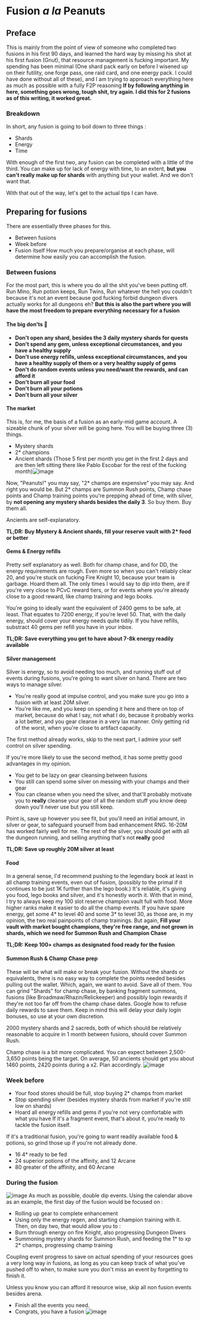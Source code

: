 # Fusion *a la* Peanuts

## Preface
This is mainly from the point of view of someone who completed two fusions in his first 90 days, and learned the hard way by missing his shot at his first fusion (Gnut), that resource management is fucking important.
My spending has been minimal (One shard pack early on before I wisened up on their futility, one forge pass, one raid card, and one energy pack. I could have done without all of these), and I am trying to approach everything here as much as possible with a fully F2P reasoning
**If by following anything in here, something goes wrong, tough shit, try again. I did this for 2 fusions as of this writing, it worked great.**
### Breakdown

In short, any fusion is going to boil down to three things : 
- Shards
- Energy
- Time

With enough of the first two, any fusion can be completed with a little of the third. You can make up for lack of energy with time, to an extent, **but you can't really make up for shards** with anything but your wallet. And we don't want that.

With that out of the way, let's get to the actual tips I can have.

## Preparing for fusions
There are essentially three phases for this.
- Between fusions
- Week before
- Fusion itself
How much you prepare/organise at each phase, will determine how easily you can accomplish the fusion.

### Between fusions
For the most part, this is where you do all the shit you've been putting off. Run Mino, Run potion keeps, Run Twins, Run whatever the hell you couldn't because it's not an event because god fucking forbid dungeon divers actually works for all dungeons eh? 
**But this is also the part where you will have the most freedom to prepare everything necessary for a fusion**

#### The big don'ts 🚫
- **Don't open any shard, besides the 3 daily mystery shards for quests**
- **Don't spend any gem, unless exceptional circumstances, and you have a healthy supply**
- **Don't use energy refills, unless exceptional circumstances, and you have a healthy supply of them or a very healthy supply of gems**
- **Don't do random events unless you need/want the rewards, and can afford it**
- **Don't burn all your food**
- **Don't burn all your potions**
- **Don't burn all your silver**

#### The market
This is, for me, the basis of a fusion as an early-mid game account. A sizeable chunk of your silver will be going here. You will be buying three (3) things.
- Mystery shards
- 2* champions
- Ancient shards (Those 5 first per month you get in the first 2 days and are then left sitting there like Pablo Escobar for the rest of the fucking month)![image](https://github.com/Pink-Peanuts/raid-docs/assets/144652551/0a6ab2f5-fa8f-4103-9634-78492a2b645f)

Now, "Peanuts!" you may say, "2* champs are expensive" you may say. And right you would be. But 2* champs are Summon Rush points, Champ chase points and Champ training points you're prepping ahead of time, with silver, by **not opening any mystery shards besides the daily 3**.
So buy them. Buy them all. 

Ancients are self-explanatory.

**TL;DR: Buy Mystery & Ancient shards, fill your reserve vault with 2\* food or better**

#### Gems & Energy refills
Pretty self explanatory as well. Both for champ chase, and for DD, the energy requirements are rough. Even more so when you can't reliably clear 20, and you're stuck on fucking Fire Knight 10, because your team is garbage. Hoard them all. 
The only times I would say to dip into them, are if you're very close to PCvC reward tiers, or for events where you're already close to a good reward, like champ training and lego books.

You're going to ideally want the equivalent of 2400 gems to be safe, at least. That equates to 7200 energy, if you're level 50. That, with the daily energy, should cover your energy needs quite tidily. If you have refills, substract 40 gems per refill you have in your inbox.

**TL;DR: Save everything you get to have about 7-8k energy readily available**

#### Silver management
Silver is energy, so to avoid needing too much, and running stuff out of events during fusions, you're going to want silver on hand. There are two ways to manage silver.
- You're really good at impulse control, and you make sure you go into a fusion with at least 20M silver.
- You're like me, and you keep on spending it here and there on top of market, because do what I say, not what I do, because it probably works a lot better, and you gear cleanse in a very lax manner. Only getting rid of the worst, when you're close to artifact capacity.

 The first method already works, skip to the next part, I admire your self control on silver spending.

 If you're more likely to use the second method, it has some pretty good advantages in my opinion. 
 - You get to be lazy on gear cleansing between fusions
 - You still can spend some silver on messing with your champs and their gear
 - You can cleanse when you need the silver, and that'll probably motivate you to **really** cleanse your gear of all the random stuff you know deep down you'll never use but you still keep.

Point is, save up however you see fit, but you'll need an initial amount, in silver or gear, to safeguard yourself from bad enhancement RNG. 16-20M has worked fairly well for me. The rest of the silver, you should get with all the dungeon running, and selling anything that's not **really** good

**TL;DR: Save up roughly 20M silver at least**

#### Food
In a general sense, I'd recommend pushing to the legendary book at least in all champ training events, even out of fusion, (possibly to the primal if it continues to be just 1K further than the lego book.) It's reliable, it's giving you food, lego books and silver, and it's honestly worth it.
With that in mind, I try to always keep my 100 slot reserve champion vault full with food. 
More higher ranks make it easier to do all the champ events. If you have spare energy, get some 4\* to level 40 and some 3\* to level 30, as those are, in my opinion, the two real painpoints of champ trainings. But again, **Fill your vault with market bought champions, they're free range, and not grown in shards, which we need for Summon Rush and Champion Chase**

**TL;DR: Keep 100+ champs as designated food ready for the fusion**

#### Summon Rush & Champ Chase prep
These will be what will make or break your fusion. Without the shards or equivalents, there is no easy way to complete the points needed besides pulling out the wallet. Which, again, we want to avoid.
Save all of them. 
You can grind "Shards" for champ chase, by banking fragment summons, fusions (like Broadmaw/Rhazin/Relickeeper) and possibly login rewards if they're not too far off from the champ chase dates. 
Google how to refuse daily rewards to save them. Keep in mind this will delay your daily login bonuses, so use at your own discretion. 

2000 mystery shards and 2 sacreds, both of which should be relatively reasonable to acquire in 1 month between fusions, should cover Summon Rush.

Champ chase is a bit more complicated. You can expect between 2,500-3,650 points being the target. On average, 50 ancients should get you about 1460 points, 2420 points during a x2. Plan accordingly. 
![image](https://github.com/Pink-Peanuts/raid-docs/assets/144652551/0d463a7c-e27e-4d57-96cb-860662390a1e)

### Week before

- Your food stores should be full, stop buying 2* champs from market
- Stop spending silver (besides mystery shards from market if you're still low on shards)
- Hoard all energy refills and gems if you're not very comfortable with what you have
If it's a fragment event, that's about it, you're ready to tackle the fusion itself.

If it's a traditional fusion, you're going to want readily available food & potions, so grind those up if you're not already done.
- 16 4* ready to be fed
- 24 superior potions of the affinity, and 12 Arcane
- 80 greater of the affinity, and 60 Arcane

### During the fusion
![image](https://github.com/Pink-Peanuts/raid-docs/assets/144652551/0719fd62-bd0b-4b6d-b913-053eafae23c6)
As much as possible, double dip events. Using the calendar above as an example, the first day of the fusion would be focused on :
- Rolling up gear to complete enhancement
- Using only the energy regen, and starting champion training with it.
Then, on day two, that would allow you to :
- Burn through energy on fire Knight, also progressing Dungeon Divers
- Summoning mystery shards for Summon Rush, and feeding the 1* to xp 2\* champs, progressing champ training

Coupling event progress to save on actual spending of your resources goes a very long way in fusions, as long as you can keep track of what you've pushed off to when, to make sure you don't miss an event by forgetting to finish it.

Unless you know you can afford it resource wise, skip all non fusion events besides arena.

- Finish all the events you need.
- Congrats, you have a fusion
![image](https://github.com/Pink-Peanuts/raid-docs/assets/144652551/57fcf512-4165-42ac-8e1c-1737d884627a)


